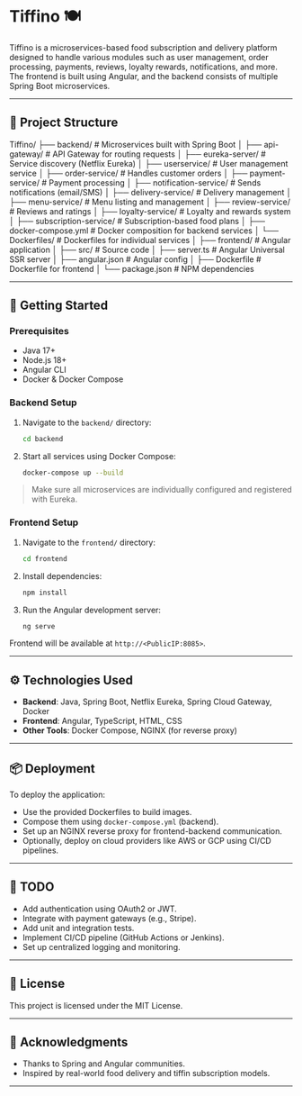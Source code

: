 # Tiffino 🍽️

Tiffino is a microservices-based food subscription and delivery platform designed to handle various modules such as user management, order processing, payments, reviews, loyalty rewards, notifications, and more. The frontend is built using Angular, and the backend consists of multiple Spring Boot microservices.

---

## 📁 Project Structure

Tiffino/
├── backend/ # Microservices built with Spring Boot
│ ├── api-gateway/ # API Gateway for routing requests
│ ├── eureka-server/ # Service discovery (Netflix Eureka)
│ ├── userservice/ # User management service
│ ├── order-service/ # Handles customer orders
│ ├── payment-service/ # Payment processing
│ ├── notification-service/ # Sends notifications (email/SMS)
│ ├── delivery-service/ # Delivery management
│ ├── menu-service/ # Menu listing and management
│ ├── review-service/ # Reviews and ratings
│ ├── loyalty-service/ # Loyalty and rewards system
│ ├── subscription-service/ # Subscription-based food plans
│ ├── docker-compose.yml # Docker composition for backend services
│ └── Dockerfiles/ # Dockerfiles for individual services
│
├── frontend/ # Angular application
│ ├── src/ # Source code
│ ├── server.ts # Angular Universal SSR server
│ ├── angular.json # Angular config
│ ├── Dockerfile # Dockerfile for frontend
│ └── package.json # NPM dependencies

---

## 🚀 Getting Started

### Prerequisites

- Java 17+
- Node.js 18+
- Angular CLI
- Docker & Docker Compose

### Backend Setup

1. Navigate to the `backend/` directory:
    ```bash
    cd backend
    ```

2. Start all services using Docker Compose:
    ```bash
    docker-compose up --build
    ```

> Make sure all microservices are individually configured and registered with Eureka.

### Frontend Setup

1. Navigate to the `frontend/` directory:
    ```bash
    cd frontend
    ```

2. Install dependencies:
    ```bash
    npm install
    ```

3. Run the Angular development server:
    ```bash
    ng serve
    ```

Frontend will be available at `http://<PublicIP:8085>`.

---

## ⚙️ Technologies Used

- **Backend**: Java, Spring Boot, Netflix Eureka, Spring Cloud Gateway, Docker
- **Frontend**: Angular, TypeScript, HTML, CSS
- **Other Tools**: Docker Compose, NGINX (for reverse proxy)

---

## 📦 Deployment

To deploy the application:

- Use the provided Dockerfiles to build images.
- Compose them using `docker-compose.yml` (backend).
- Set up an NGINX reverse proxy for frontend-backend communication.
- Optionally, deploy on cloud providers like AWS or GCP using CI/CD pipelines.

---

## 📌 TODO

- Add authentication using OAuth2 or JWT.
- Integrate with payment gateways (e.g., Stripe).
- Add unit and integration tests.
- Implement CI/CD pipeline (GitHub Actions or Jenkins).
- Set up centralized logging and monitoring.

---

## 📄 License

This project is licensed under the MIT License.

---

## 🙌 Acknowledgments

- Thanks to Spring and Angular communities.
- Inspired by real-world food delivery and tiffin subscription models.

---

